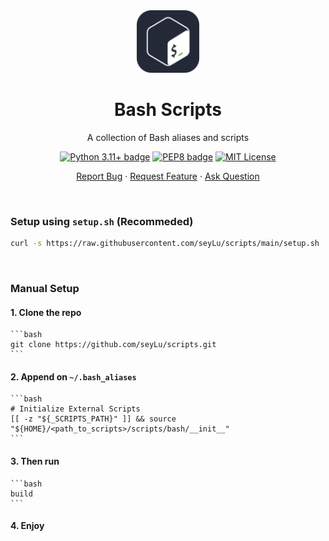 <div align="center">
    <img height=100 src="https://github.com/seyLu/scripts/blob/main/bash.svg" alt="Bash Scripts Icon">
    <h1>Bash Scripts</h1>
    <p>A collection of Bash aliases and scripts</p>
    <p>
        <a href="https://www.gnu.org/software/bash/manual/html_node/index.html"><img src="https://badgen.net/badge/icon/bash?icon=terminal&label&color=1f425f" alt="Python 3.11+ badge"></a>
        <a href="https://google.github.io/styleguide/shellguide.html"><img src="https://img.shields.io/badge/code%20style-google-shell.svg" alt="PEP8 badge"></a>
        <a href="https://github.com/seyLu/scripts/blob/main/LICENSE"><img src="https://img.shields.io/github/license/seyLu/scripts.svg" alt="MIT License"></a>
    </p>
    <p>
        <a href="https://github.com/seyLu/scripts/issues/new">Report Bug</a>
        ·
        <a href="https://github.com/seyLu/scripts/issues/new">Request Feature</a>
        ·
        <a href="https://github.com/seyLu/scripts/discussions">Ask Question</a>
    </p>
</div>

<br>

### Setup using `setup.sh` (Recommeded)

```bash
curl -s https://raw.githubusercontent.com/seyLu/scripts/main/setup.sh | bash
```

<br>

### Manual Setup

#### 1. Clone the repo

    ```bash
    git clone https://github.com/seyLu/scripts.git
    ```

#### 2. Append on `~/.bash_aliases`

    ```bash
    # Initialize External Scripts
    [[ -z "${_SCRIPTS_PATH}" ]] && source "${HOME}/<path_to_scripts>/scripts/bash/__init__"
    ```

#### 3. Then run

    ```bash
    build
    ```

#### 4. Enjoy
